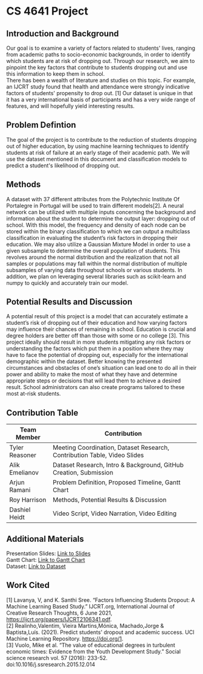 # CS 4641 Project
## Introduction and Background
Our goal is to examine a variety of factors related to students' lives, ranging from academic paths to socio-economic backgrounds, in order to identify which students are at risk of dropping out. Through our research, we aim to pinpoint the key factors that contribute to students dropping out and use this information to keep them in school. <br>
There has been a wealth of literature and studies on this topic. For example, an IJCRT study found that health and attendance were strongly indicative factors of students' propensity to drop out. [1] Our dataset is unique in that it has a very international basis of participants and has a very wide range of features, and will hopefully yield interesting results.

## Problem Defintion
The goal of the project is to contribute to the reduction of students dropping out of higher education, by using machine learning techniques to identify students at risk of failure at an early stage of their academic path. We will use the dataset mentioned in this document and classification models to predict a student's likelihood of dropping out.

## Methods
A dataset with 37 different attributes from the Polytechnic Institute Of Portalegre in Portugal will be used to train different models[2]. A neural network can be utilized with multiple inputs concerning the background and information about the student to determine the output layer: dropping out of school. With this model, the frequency and density of each node can be stored within the binary classification to which we can output a multiclass classification in evaluating the student’s risk factors in dropping their education. We may also utilize a Gaussian Mixture Model in order to use a given subsample to determine the overall population of students. This revolves around the normal distribution and the realization that not all samples or populations may fall within the normal distribution of multiple subsamples of varying data throughout schools or various students. In addition, we plan on leveraging several libraries such as scikit-learn and numpy to quickly and accurately train our model. 

## Potential Results and Discussion
A potential result of this project is a model that can accurately estimate a student’s risk of dropping out of their education and how varying factors may influence their chances of remaining in school. Education is crucial and degree holders are better off than those with some or no college [3]. This project ideally should result in more students mitigating any risk factors or understanding the factors which put them in a position where they may have to face the potential of dropping out, especially for the international demographic within the dataset. Better knowing the presented circumstances and obstacles of one’s situation can lead one to do all in their power and ability to make the most of what they have and determine appropriate steps or decisions that will lead them to achieve a desired result. School administrators can also create programs tailored to these most at-risk students.

## Contribution Table
| Team Member | Contribution |
| --- | --- |
| Tyler Reasoner | Meeting Coordination, Dataset Research, Contribution Table, Video Slides |
| Alik Emelianov | Dataset Research, Intro & Background, GitHub Creation, Submission |
| Arjun Ramani | Problem Definition, Proposed Timeline, Gantt Chart |
| Roy Harrison | Methods, Potential Results & Discussion |
| Dashiel Heidt | Video Script, Video Narration, Video Editing |

## Additional Materials
Presentation Slides:
[Link to Slides](https://docs.google.com/presentation/d/1xrt0yRC76JdiU6q66skm9aSLTgcXUeyH2F0t7HeteMs/edit?usp=sharing)
<br>
Gantt Chart:
[Link to Gantt Chart](https://docs.google.com/spreadsheets/d/1ffgaEJgp1C5RCP0d-mwu_piYM0wTb66OEJxfO0703rY/edit?usp=sharing)
<br>
Dataset:
[Link to Dataset](https://archive-beta.ics.uci.edu/dataset/697/predict+students+dropout+and+academic+success)

## Work Cited
[1] Lavanya, V, and K. Santhi Sree. “Factors Influencing Students Dropout: A Machine Learning Based Study.” IJCRT.org, International Journal of Creative Research Thoughts, 6 June 2021, https://ijcrt.org/papers/IJCRT2106341.pdf.
<br>
[2] Realinho,Valentim, Vieira Martins,Mónica, Machado,Jorge & Baptista,Luís. (2021). Predict students' dropout and academic success. UCI Machine Learning Repository. https://doi.org/1.
<br>
[3] Vuolo, Mike et al. “The value of educational degrees in turbulent economic times: Evidence from the Youth Development Study.” Social science research vol. 57 (2016): 233-52. doi:10.1016/j.ssresearch.2015.12.014
